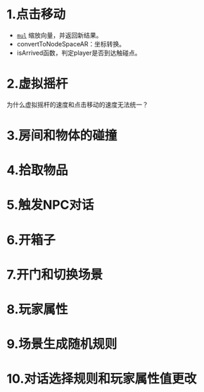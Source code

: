 # 1.点击移动

- [`mul`](https://docs.cocos.com/creator/api/zh/classes/Vec2.html#mul) 缩放向量，并返回新结果。
- convertToNodeSpaceAR：坐标转换。
- isArrived函数，判定player是否到达触碰点。

# 2.虚拟摇杆

为什么虚拟摇杆的速度和点击移动的速度无法统一？

# 3.房间和物体的碰撞

# 4.拾取物品

# 5.触发NPC对话

# 6.开箱子

# 7.开门和切换场景

# 8.玩家属性

# 9.场景生成随机规则

# 10.对话选择规则和玩家属性值更改

# 



